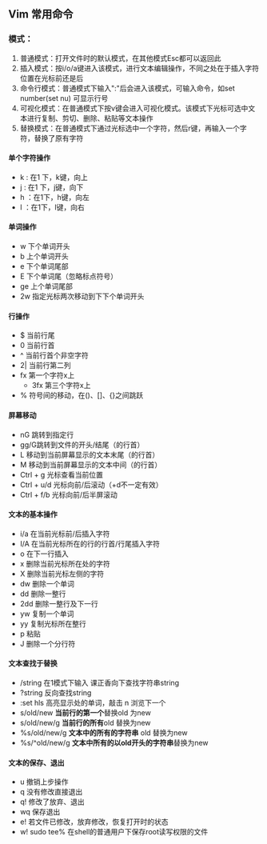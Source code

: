## Vim 常用命令

### 模式：

1. 普通模式：打开文件时的默认模式，在其他模式Esc都可以返回此
2. 插入模式：按i/o/a键进入该模式，进行文本编辑操作，不同之处在于插入字符位置在光标前还是后
3. 命令行模式：普通模式下输入":"后会进入该模式，可输入命令，如set number(set nu) 可显示行号
4. 可视化模式：在普通模式下按v键会进入可视化模式。该模式下光标可选中文本进行复制、剪切、删除、粘贴等文本操作
5. 替换模式：在普通模式下通过光标选中一个字符，然后r键，再输入一个字符，替换了原有字符



#### 单个字符操作

- k : 在1 下，k键，向上
- j : 在1 下，j键，向下
- h ：在1下，h键，向左
- l ：在1下，l键，向右



#### 单词操作

- w 下个单词开头
- b 上个单词开头 
- e 下个单词尾部
- E 下个单词尾（忽略标点符号）
- ge 上个单词尾部
- 2w 指定光标两次移动到下下个单词开头



#### 行操作

- $ 当前行尾
- 0 当前行首
- ^ 当前行首个非空字符
- 2| 当前行第二列
- fx 第一个字符x上
  - 3fx 第三个字符x上
- % 符号间的移动，在()、[]、{}之间跳跃



#### 屏幕移动

- nG 跳转到指定行
- gg/G跳转到文件的开头/结尾（的行首）
- L 移动到当前屏幕显示的文本末尾（的行首）
- M 移动到当前屏幕显示的文本中间（的行首）
- Ctrl + g 光标查看当前位置
- Ctrl +  u/d 光标向前/后滚动（+d不一定有效）
- Ctrl + f/b 光标向前/后半屏滚动



#### 文本的基本操作

- i/a 在当前光标前/后插入字符
- I/A 在当前光标所在的行的行首/行尾插入字符
- o 在下一行插入
- x 删除当前光标所在处的字符
- X 删除当前光标左侧的字符
- dw 删除一个单词
- dd 删除一整行
- 2dd 删除一整行及下一行
- yw 复制一个单词
- yy 复制光标所在整行
- p 粘贴
- J 删除一个分行符



#### 文本查找于替换

- /string 在1模式下输入 课正香向下查找字符串string
- ?string 反向查找string
- :set hls 高亮显示处的单词，敲击 n 浏览下一个
- s/old/new **当前行的第一个**替换old 为new
- s/old/new/g **当前行的所有**old 替换为new
- %s/old/new/g **文本中的所有的字符串** old 替换为new
- %s/^old/new/g  **文本中所有的以old开头的字符串**替换为new



#### 文本的保存、退出

- u 撤销上步操作
- q 没有修改直接退出
- q! 修改了放弃、退出
- wq 保存退出
- e! 若文件已修改，放弃修改，恢复打开时的状态
- w! sudo tee% 在shell的普通用户下保存root读写权限的文件



